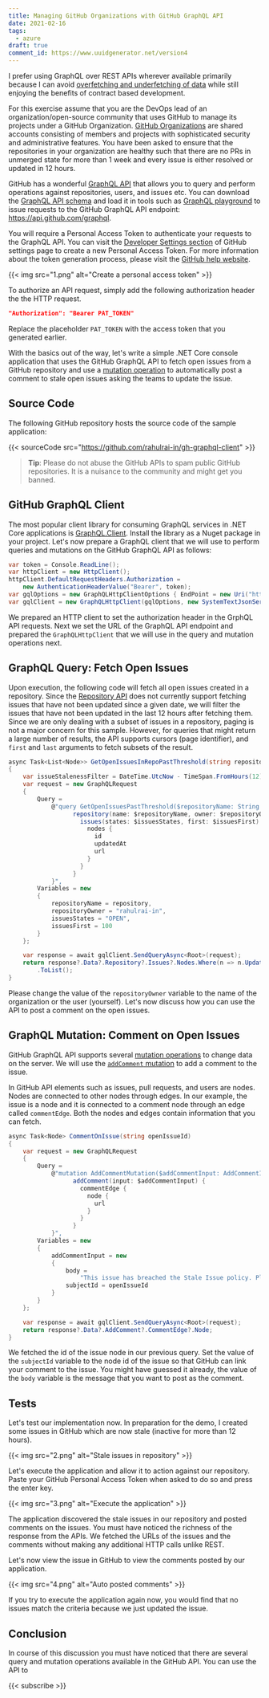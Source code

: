 ```yaml
---
title: Managing GitHub Organizations with GitHub GraphQL API
date: 2021-02-16
tags:
  - azure
draft: true
comment_id: https://www.uuidgenerator.net/version4
---
```


I prefer using GraphQL over REST APIs wherever available primarily because I can avoid [overfetching and underfetching of data](https://www.howtographql.com/basics/1-graphql-is-the-better-rest/) while still enjoying the benefits of contract based development.

For this exercise assume that you are the DevOps lead of an organization/open-source community that uses GitHub to manage its projects under a GitHub Organization. [GitHub Organizations](https://docs.github.com/en/github/setting-up-and-managing-organizations-and-teams/about-organizations) are shared accounts consisting of members and projects with sophisticated security and administrative features. You have been asked to ensure that the repositories in your organization are healthy such that there are no PRs in unmerged state for more than 1 week and every issue is either resolved or updated in 12 hours.

GitHub has a wonderful [GraphQL API](https://docs.github.com/en/graphql) that allows you to query and perform operations against repositories, users, and issues etc. You can download the [GraphQL API schema](https://docs.github.com/en/graphql/overview/public-schema) and load it in tools such as [GraphQL playground](https://studio.apollographql.com/) to issue requests to the GitHub GraphQL API endpoint: https://api.github.com/graphql.

You will require a Personal Access Token to authenticate your requests to the GraphQL API. You can visit the [Developer Settings section](https://github.com/settings/tokens) of GitHub settings page to create a new Personal Access Token. For more information about the token generation process, please visit the [GitHub help website](https://docs.github.com/en/github/authenticating-to-github/creating-a-personal-access-token).

{{< img src="1.png" alt="Create a personal access token" >}}

To authorize an API request, simply add the following authorization header the the HTTP request.

```json
"Authorization": "Bearer PAT_TOKEN"
```

Replace the placeholder `PAT_TOKEN` with the access token that you generated earlier.

With the basics out of the way, let's write a simple .NET Core console application that uses the GitHub GraphQL API to fetch open issues from a GitHub repository and use a [mutation operation](https://graphql.org/learn/queries/) to automatically post a comment to stale open issues asking the teams to update the issue.

## Source Code

The following GitHub repository hosts the source code of the sample application:

{{< sourceCode src="https://github.com/rahulrai-in/gh-graphql-client" >}}

> **Tip**: Please do not abuse the GitHub APIs to spam public GitHub repositories. It is a nuisance to the community and might get you banned.

## GitHub GraphQL Client

The most popular client library for consuming GraphQL services in .NET Core applications is [GraphQL.Client](https://github.com/graphql-dotnet/graphql-client). Install the library as a Nuget package in your project. Let's now prepare a GraphQL client that we will use to perform queries and mutations on the GitHub GraphQL API as follows:

```cs
var token = Console.ReadLine();
var httpClient = new HttpClient();
httpClient.DefaultRequestHeaders.Authorization =
    new AuthenticationHeaderValue("Bearer", token);
var gqlOptions = new GraphQLHttpClientOptions { EndPoint = new Uri("https://api.github.com/graphql") };
var gqlClient = new GraphQLHttpClient(gqlOptions, new SystemTextJsonSerializer(), httpClient);
```

We prepared an HTTP client to set the authorization header in the GrphQL API requests. Next we set the URL of the GraphQL API endpoint and prepared the `GraphQLHttpClient` that we will use in the query and mutation operations next.

## GraphQL Query: Fetch Open Issues

Upon execution, the following code will fetch all open issues created in a repository. Since the [Repository API](https://docs.github.com/en/graphql/reference/queries#repository) does not currently support fetching issues that have not been updated since a given date, we will filter the issues that have not been updated in the last 12 hours after fetching them. Since we are only dealing with a subset of issues in a repository, paging is not a major concern for this sample. However, for queries that might return a large number of results, the API supports cursors (page identifier), and `first` and `last` arguments to fetch subsets of the result.

```cs
async Task<List<Node>> GetOpenIssuesInRepoPastThreshold(string repository)
{
    var issueStalenessFilter = DateTime.UtcNow - TimeSpan.FromHours(12);
    var request = new GraphQLRequest
    {
        Query =
            @"query GetOpenIssuesPastThreshold($repositoryName: String!, $repositoryOwner: String!, $issuesStates: [IssueState!], $issuesFirst: Int) {
                  repository(name: $repositoryName, owner: $repositoryOwner) {
                    issues(states: $issuesStates, first: $issuesFirst) {
                      nodes {
                        id
                        updatedAt
                        url
                      }
                    }
                  }
            }",
        Variables = new
        {
            repositoryName = repository,
            repositoryOwner = "rahulrai-in",
            issuesStates = "OPEN",
            issuesFirst = 100
        }
    };

    var response = await gqlClient.SendQueryAsync<Root>(request);
    return response?.Data?.Repository?.Issues?.Nodes.Where(n => n.UpdatedAt < issueStalenessFilter)
        .ToList();
}
```

Please change the value of the `repositoryOwner` variable to the name of the organization or the user (yourself). Let's now discuss how you can use the API to post a comment on the open issues.

## GraphQL Mutation: Comment on Open Issues

GitHub GraphQL API supports several [mutation operations](https://docs.github.com/en/graphql/reference/mutations) to change data on the server. We will use the [`addComment` mutation](https://docs.github.com/en/graphql/reference/mutations#addcomment) to add a comment to the issue.

In GitHub API elements such as issues, pull requests, and users are nodes. Nodes are connected to other nodes through edges. In our example, the issue is a node and it is connected to a comment node through an edge called `commentEdge`. Both the nodes and edges contain information that you can fetch.

```cs
async Task<Node> CommentOnIssue(string openIssueId)
{
    var request = new GraphQLRequest
    {
        Query =
            @"mutation AddCommentMutation($addCommentInput: AddCommentInput!) {
                  addComment(input: $addCommentInput) {
                    commentEdge {
                      node {
                        url
                      }
                    }
                  }
            }",
        Variables = new
        {
            addCommentInput = new
            {
                body =
                    "This issue has breached the Stale Issue policy. Please close this issue or update this conversation to inform the parties about the latest status of the fix.",
                subjectId = openIssueId
            }
        }
    };

    var response = await gqlClient.SendQueryAsync<Root>(request);
    return response?.Data?.AddComment?.CommentEdge?.Node;
}
```

We fetched the id of the issue node in our previous query. Set the value of the `subjectId` variable to the node id of the issue so that GitHub can link your comment to the issue. You might have guessed it already, the value of the `body` variable is the message that you want to post as the comment.

## Tests

Let's test our implementation now. In preparation for the demo, I created some issues in GitHub which are now stale (inactive for more than 12 hours).

{{< img src="2.png" alt="Stale issues in repository" >}}

Let's execute the application and allow it to action against our repository. Paste your GitHub Personal Access Token when asked to do so and press the enter key.

{{< img src="3.png" alt="Execute the application" >}}

The application discovered the stale issues in our repository and posted comments on the issues. You must have noticed the richness of the response from the APIs. We fetched the URLs of the issues and the comments without making any additional HTTP calls unlike REST.

Let's now view the issue in GitHub to view the comments posted by our application.

{{< img src="4.png" alt="Auto posted comments" >}}

If you try to execute the application again now, you would find that no issues match the criteria because we just updated the issue.

## Conclusion

In course of this discussion you must have noticed that there are several query and mutation operations available in the GitHub API. You can use the API to

{{< subscribe >}}
